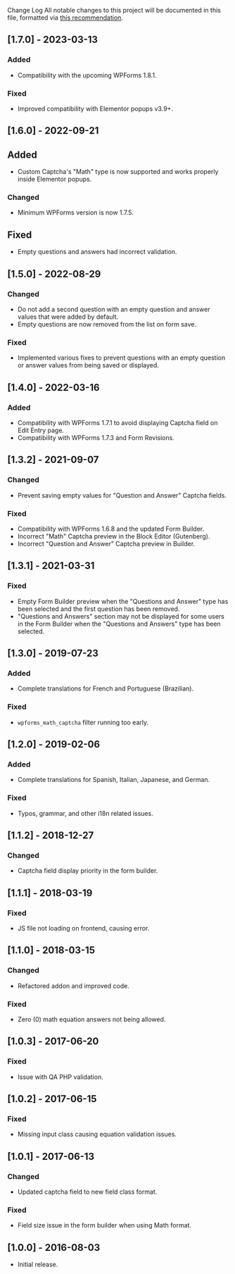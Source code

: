 Change Log
All notable changes to this project will be documented in this file, formatted via [this recommendation](https://keepachangelog.com/).

## [1.7.0] - 2023-03-13
### Added
- Compatibility with the upcoming WPForms 1.8.1.

### Fixed
- Improved compatibility with Elementor popups v3.9+.

## [1.6.0] - 2022-09-21
## Added
- Custom Captcha's "Math" type is now supported and works properly inside Elementor popups.

### Changed
- Minimum WPForms version is now 1.7.5.

## Fixed
- Empty questions and answers had incorrect validation.

## [1.5.0] - 2022-08-29
### Changed
- Do not add a second question with an empty question and answer values that were added by default.
- Empty questions are now removed from the list on form save.

### Fixed
- Implemented various fixes to prevent questions with an empty question or answer values from being saved or displayed.

## [1.4.0] - 2022-03-16
### Added
- Compatibility with WPForms 1.7.1 to avoid displaying Captcha field on Edit Entry page.
- Compatibility with WPForms 1.7.3 and Form Revisions.

## [1.3.2] - 2021-09-07
### Changed
- Prevent saving empty values for "Question and Answer" Captcha fields.

### Fixed
- Compatibility with WPForms 1.6.8 and the updated Form Builder.
- Incorrect "Math" Captcha preview in the Block Editor (Gutenberg).
- Incorrect "Question and Answer" Captcha preview in Builder.

## [1.3.1] - 2021-03-31
### Fixed
- Empty Form Builder preview when the "Questions and Answer" type has been selected and the first question has been removed.
- "Questions and Answers" section may not be displayed for some users in the Form Builder when the "Questions and Answers" type has been selected.

## [1.3.0] - 2019-07-23
### Added
- Complete translations for French and Portuguese (Brazilian).

### Fixed
- `wpforms_math_captcha` filter running too early.

## [1.2.0] - 2019-02-06
### Added
- Complete translations for Spanish, Italian, Japanese, and German.

### Fixed
- Typos, grammar, and other i18n related issues.

## [1.1.2] - 2018-12-27
### Changed
- Captcha field display priority in the form builder.

## [1.1.1] - 2018-03-19
### Fixed
- JS file not loading on frontend, causing error.

## [1.1.0] - 2018-03-15
### Changed
- Refactored addon and improved code.

### Fixed
- Zero (0) math equation answers not being allowed.

## [1.0.3] - 2017-06-20
### Fixed
- Issue with QA PHP validation.

## [1.0.2] - 2017-06-15
### Fixed
- Missing input class causing equation validation issues.

## [1.0.1] - 2017-06-13
### Changed
- Updated captcha field to new field class format.

### Fixed
- Field size issue in the form builder when using Math format.

## [1.0.0] - 2016-08-03
- Initial release.
